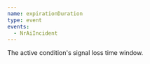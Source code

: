 ```yaml
---
name: expirationDuration
type: event
events:
  - NrAiIncident
---
```


The active condition's signal loss time window.